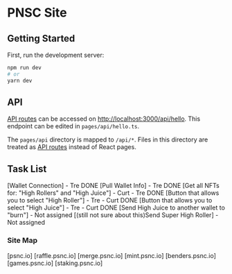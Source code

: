 # PNSC Site

## Getting Started

First, run the development server:

```bash
npm run dev
# or
yarn dev
```

## API

[API routes](https://nextjs.org/docs/api-routes/introduction) can be accessed on [http://localhost:3000/api/hello](http://localhost:3000/api/hello). This endpoint can be edited in `pages/api/hello.ts`.

The `pages/api` directory is mapped to `/api/*`. Files in this directory are treated as [API routes](https://nextjs.org/docs/api-routes/introduction) instead of React pages.

## Task List

[Wallet Connection] - Tre DONE
[Pull Wallet Info] - Tre DONE
[Get all NFTs for: "High Rollers" and "High Juice"] - Curt - Tre DONE
[Button that allows you to select "High Roller"] - Tre - Curt  DONE
[Button that allows you to select "High Juice"] - Tre - Curt DONE
[Send High Juice to another wallet to "burn"] - Not assigned
[(still not sure about this)Send Super High Roller] - Not assigned

### Site Map
[psnc.io]
[raffle.psnc.io]
[merge.psnc.io]
[mint.psnc.io]
[benders.psnc.io]
[games.psnc.io]
[staking.psnc.io]